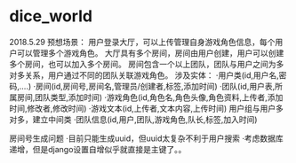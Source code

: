 # dice_world
2018.5.29
预想场景：
用户登录大厅，可以上传管理自身游戏角色信息，每个用户可以管理多个游戏角色。
大厅具有多个房间，房间由用户创建，用户可以创建多个房间，也可以加入多个房间。
房间包含一个以上团队，团队与用户之间为多对多关系，用户通过不同的团队关联游戏角色。
涉及实体：
·用户类(id,用户名,密码,....)
·房间(id,房间号,房间名,管理员/创建者,标签,添加时间)
·团队(id,用户表,所属房间,团队类型,添加时间)
·游戏角色(id,角色名,角色头像,角色资料,上传者,添加时间,修改者,修改时间)
·游戏文本(id,上传者,文本内容,上传时间)
用户组与用户多对多，建立中间类
·团队信息(id,用户,团队,游戏角色,队长,标签,加入时间)

房间号生成问题
·目前只能生成uuid，但uuid太复杂不利于用户搜索
·考虑数据库递增，但是django设置自增似乎就直接是主键了。。